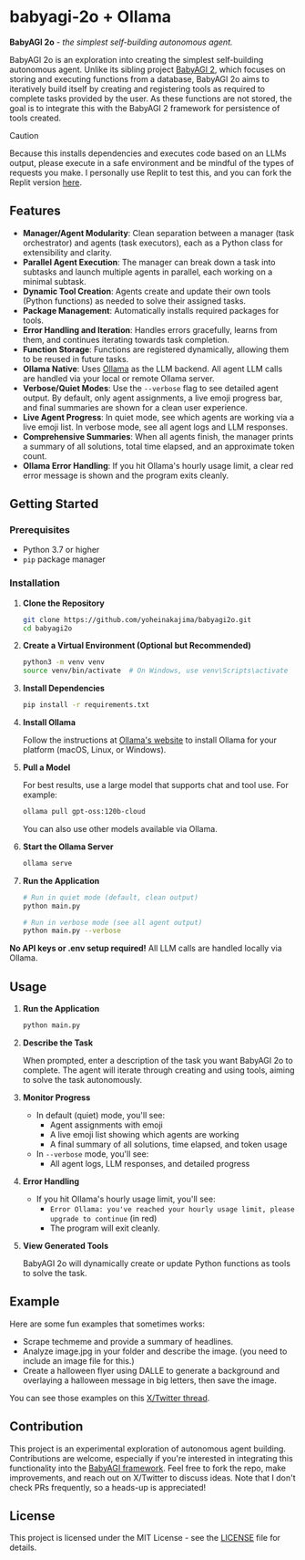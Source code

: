 # babyagi-2o + Ollama

**BabyAGI 2o** - *the simplest self-building autonomous agent.*

BabyAGI 2o is an exploration into creating the simplest self-building autonomous agent. Unlike its sibling project [BabyAGI 2](https://github.com/yoheinakajima/babyagi), which focuses on storing and executing functions from a database, BabyAGI 2o aims to iteratively build itself by creating and registering tools as required to complete tasks provided by the user. As these functions are not stored, the goal is to integrate this with the BabyAGI 2 framework for persistence of tools created.

> [!CAUTION]
> Because this installs dependencies and executes code based on an LLMs output, please execute in a safe environment and be mindful of the types of requests you make. I personally use Replit to test this, and you can fork the Replit version [here](https://replit.com/@YoheiNakajima/babyagi-2o?v=1).


## Features

- **Manager/Agent Modularity**: Clean separation between a manager (task orchestrator) and agents (task executors), each as a Python class for extensibility and clarity.
- **Parallel Agent Execution**: The manager can break down a task into subtasks and launch multiple agents in parallel, each working on a minimal subtask.
- **Dynamic Tool Creation**: Agents create and update their own tools (Python functions) as needed to solve their assigned tasks.
- **Package Management**: Automatically installs required packages for tools.
- **Error Handling and Iteration**: Handles errors gracefully, learns from them, and continues iterating towards task completion.
- **Function Storage**: Functions are registered dynamically, allowing them to be reused in future tasks.
- **Ollama Native**: Uses [Ollama](https://ollama.com/) as the LLM backend. All agent LLM calls are handled via your local or remote Ollama server.
- **Verbose/Quiet Modes**: Use the `--verbose` flag to see detailed agent output. By default, only agent assignments, a live emoji progress bar, and final summaries are shown for a clean user experience.
- **Live Agent Progress**: In quiet mode, see which agents are working via a live emoji list. In verbose mode, see all agent logs and LLM responses.
- **Comprehensive Summaries**: When all agents finish, the manager prints a summary of all solutions, total time elapsed, and an approximate token count.
- **Ollama Error Handling**: If you hit Ollama's hourly usage limit, a clear red error message is shown and the program exits cleanly.

## Getting Started

### Prerequisites

- Python 3.7 or higher
- `pip` package manager


### Installation

1. **Clone the Repository**

   ~~~bash
   git clone https://github.com/yoheinakajima/babyagi2o.git
   cd babyagi2o
   ~~~

2. **Create a Virtual Environment (Optional but Recommended)**

   ~~~bash
   python3 -m venv venv
   source venv/bin/activate  # On Windows, use venv\Scripts\activate
   ~~~

3. **Install Dependencies**

   ~~~bash
   pip install -r requirements.txt
   ~~~

4. **Install Ollama**

   Follow the instructions at [Ollama's website](https://ollama.com/download) to install Ollama for your platform (macOS, Linux, or Windows).

5. **Pull a Model**

   For best results, use a large model that supports chat and tool use. For example:

   ~~~bash
   ollama pull gpt-oss:120b-cloud
   ~~~

   You can also use other models available via Ollama.

6. **Start the Ollama Server**

   ~~~bash
   ollama serve
   ~~~

7. **Run the Application**

   ~~~bash
   # Run in quiet mode (default, clean output)
   python main.py

   # Run in verbose mode (see all agent output)
   python main.py --verbose
   ~~~

**No API keys or .env setup required!** All LLM calls are handled locally via Ollama.

## Usage

1. **Run the Application**

   ~~~bash
   python main.py
   ~~~

2. **Describe the Task**

   When prompted, enter a description of the task you want BabyAGI 2o to complete. The agent will iterate through creating and using tools, aiming to solve the task autonomously.


3. **Monitor Progress**

   - In default (quiet) mode, you'll see:
     - Agent assignments with emoji
     - A live emoji list showing which agents are working
     - A final summary of all solutions, time elapsed, and token usage
   - In `--verbose` mode, you'll see:
     - All agent logs, LLM responses, and detailed progress

4. **Error Handling**

   - If you hit Ollama's hourly usage limit, you'll see:
     - `Error Ollama: you've reached your hourly usage limit, please upgrade to continue` (in red)
     - The program will exit cleanly.

5. **View Generated Tools**

   BabyAGI 2o will dynamically create or update Python functions as tools to solve the task.

## Example

Here are some fun examples that sometimes works:

- Scrape techmeme and provide a summary of headlines.
- Analyze image.jpg in your folder and describe the image. (you need to include an image file for this.)
- Create a halloween flyer using DALLE to generate a background and overlaying a halloween message in big letters, then save the image.

You can see those examples on this [X/Twitter thread](https://x.com/yoheinakajima/status/1846809287974388084).

## Contribution

This project is an experimental exploration of autonomous agent building. Contributions are welcome, especially if you're interested in integrating this functionality into the [BabyAGI framework](https://github.com/yoheinakajima/babyagi). Feel free to fork the repo, make improvements, and reach out on X/Twitter to discuss ideas. Note that I don't check PRs frequently, so a heads-up is appreciated!

## License

This project is licensed under the MIT License - see the [LICENSE](LICENSE) file for details.
